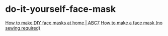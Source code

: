 # do-it-yourself-face-mask

[How to make DIY face masks at home | ABC7](https://youtu.be/XoyH2rlpxq8)
[How to make a face mask (no sewing required)](https://youtu.be/wRNjCP9OqW0)
